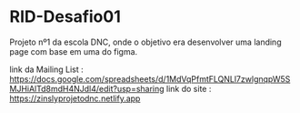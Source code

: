 # RID-Desafio01
Projeto nº1 da escola DNC, onde o objetivo era desenvolver uma landing page com base em uma do figma.

link da Mailing List : https://docs.google.com/spreadsheets/d/1MdVqPfmtFLQNLl7zwlgnqpW5SMJHiAlTd8mdH4NJdl4/edit?usp=sharing
link do site : https://zinslyprojetodnc.netlify.app
